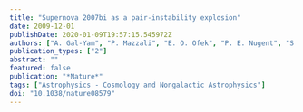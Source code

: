 ```yaml
---
title: "Supernova 2007bi as a pair-instability explosion"
date: 2009-12-01
publishDate: 2020-01-09T19:57:15.545972Z
authors: ["A. Gal-Yam", "P. Mazzali", "E. O. Ofek", "P. E. Nugent", "S. R. Kulkarni", "M. M. Kasliwal", "R. M. Quimby", "A. V. Filippenko", "S. B. Cenko", "R. Chornock", "R. Waldman", "D. Kasen", "M. Sullivan", "E. C. Beshore", "A. J. Drake", "R. C. Thomas", "J. S. Bloom", "D. Poznanski", "A. A. Miller", "R. J. Foley", "J. M. Silverman", "I. Arcavi", "R. S. Ellis", "J. Deng"]
publication_types: ["2"]
abstract: ""
featured: false
publication: "*Nature*"
tags: ["Astrophysics - Cosmology and Nongalactic Astrophysics"]
doi: "10.1038/nature08579"
---
```


